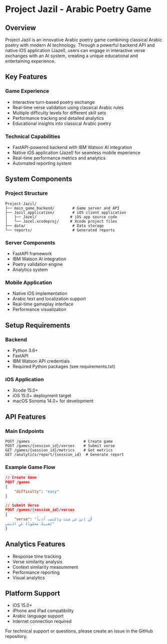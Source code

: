 # Project Jazil - Arabic Poetry Game

## Overview
Project Jazil is an innovative Arabic poetry game combining classical Arabic poetry with modern AI technology. Through a powerful backend API and native iOS application (Jazel), users can engage in interactive verse exchanges with an AI system, creating a unique educational and entertaining experience.

## Key Features

### Game Experience
- Interactive turn-based poetry exchange
- Real-time verse validation using classical Arabic rules
- Multiple difficulty levels for different skill sets
- Performance tracking and detailed analytics
- Educational insights into classical Arabic poetry

### Technical Capabilities
- FastAPI-powered backend with IBM Watson AI integration
- Native iOS application (Jazel) for seamless mobile experience
- Real-time performance metrics and analytics
- Automated reporting system

## System Components

### Project Structure
```
Project-Jazil/
├── main_game_backend/        # Game server and API
├── Jazil_application/        # iOS client application
│   ├── Jazel/               # iOS app source code
│   └── Jazel.xcodeproj/     # Xcode project files
├── data/                     # Data storage
└── reports/                  # Generated reports
```

### Server Components
- FastAPI framework
- IBM Watson AI integration
- Poetry validation engine
- Analytics system

### Mobile Application
- Native iOS implementation
- Arabic text and localization support
- Real-time gameplay interface
- Performance visualization

## Setup Requirements

### Backend
- Python 3.8+
- FastAPI
- IBM Watson API credentials
- Required Python packages (see requirements.txt)

### iOS Application
- Xcode 15.0+
- iOS 15.0+ deployment target
- macOS Sonoma 14.0+ for development

## API Features

### Main Endpoints
```http
POST /games                        # Create game
POST /games/{session_id}/verses    # Submit verse
GET /games/{session_id}/metrics    # Get metrics
GET /analytics/report/{session_id}  # Generate report
```

### Example Game Flow
```json
// Create Game
POST /games
{
    "difficulty": "easy"
}

// Submit Verse
POST /games/{session_id}/verses
{
    "verse": "كُن اِبنَ مَن شِئتَ واِكتَسِب أَدَباً
يُغنيكَ مَحمُودُهُ عَنِ النَسَبِ"
}
```

## Analytics Features
- Response time tracking
- Verse similarity analysis
- Context similarity measurement
- Performance reporting
- Visual analytics

## Platform Support
- iOS 15.0+
- iPhone and iPad compatibility
- Arabic language support
- Internet connection required

For technical support or questions, please create an issue in the GitHub repository.

